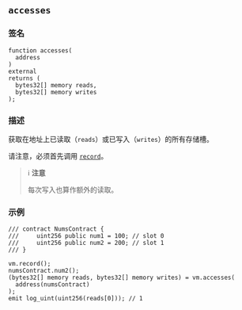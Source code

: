 ## `accesses`

### 签名

```solidity
function accesses(
  address
)
external
returns (
  bytes32[] memory reads,
  bytes32[] memory writes
);
```

### 描述

获取在地址上已读取（`reads`）或已写入（`writes`）的所有存储槽。

请注意，必须首先调用 [`record`](./record.md)。

> ℹ️ **注意**
>
> 每次写入也算作额外的读取。

### 示例

```solidity
/// contract NumsContract {
///     uint256 public num1 = 100; // slot 0
///     uint256 public num2 = 200; // slot 1
/// }

vm.record();
numsContract.num2();
(bytes32[] memory reads, bytes32[] memory writes) = vm.accesses(
  address(numsContract)
);
emit log_uint(uint256(reads[0])); // 1
```